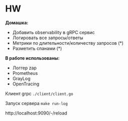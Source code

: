 # HW
**Домашка:**
- Добавить observability в gRPC cервис
- Логировать все запросы/ответы
- Метрики по длительности/количеству запросов (*)
- Разметить спанами (*)

**В работе использованы:**
- Логгер zap
- Prometheus
- GrayLog
- OpenTracing

Клиент grpc ```./client/client.go```

Запуск сервера ```make run-log```

http://localhost:9090/-/reload